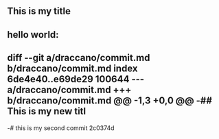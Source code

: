 ## This is my title
## hello world:

diff --git a/draccano/commit.md b/draccano/commit.md
index 6de4e40..e69de29 100644
--- a/draccano/commit.md
+++ b/draccano/commit.md
@@ -1,3 +0,0 @@
-## This is my new titl
-
-# this is my second commit  2c0374d
